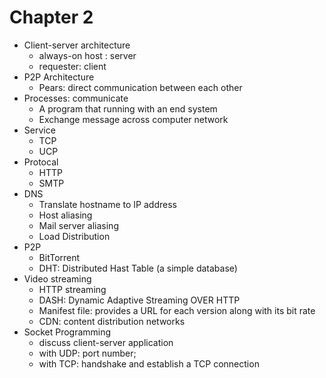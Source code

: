 # Chapter 2
- Client-server architecture
    - always-on host : server
    - requester: client
- P2P Architecture
    - Pears: direct communication between each other
- Processes: communicate
    - A program that running with an end system
    - Exchange message across computer network
- Service
    - TCP
    - UCP
- Protocal
    - HTTP
    - SMTP
- DNS
    - Translate hostname to IP address
    - Host aliasing
    - Mail server aliasing
    - Load Distribution
- P2P
    - BitTorrent
    - DHT: Distributed Hast Table (a simple database)
- Video streaming
    - HTTP streaming 
    - DASH: Dynamic Adaptive Streaming OVER HTTP
    - Manifest file: provides a URL for each version along with its bit rate
    - CDN: content distribution networks
- Socket Programming
    - discuss client-server application
    - with UDP: port number;
    - with TCP: handshake and establish a TCP connection